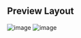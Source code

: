 
## Preview Layout

![image](https://github.com/user-attachments/assets/5856361c-d403-480c-bafd-bf26ecb1360f)
![image](https://github.com/user-attachments/assets/2cbb33fc-4d0f-4741-9eb2-88187b90c9cb)



